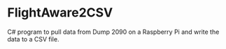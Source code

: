# FlightAware2CSV
C# program to pull data from Dump 2090 on a Raspberry Pi and write the data to a CSV file.
